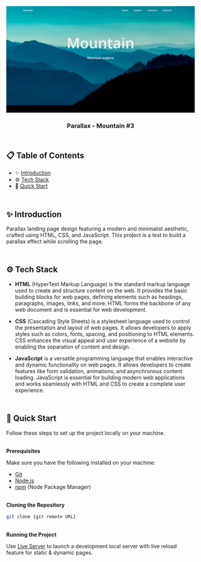 <div align="center">
    <a href="https://parallax-mountain-3-js.vercel.app"" target="_blank">
      <img src="design/preview.png" alt="Project Banner">
    </a>
  <h3 align="center">Parallax - Mountain #3</h3>
</div>

##  <br /> 📋 <a name="table">Table of Contents</a>

- ✨ [Introduction](#introduction)
- ⚙️ [Tech Stack](#tech-stack)
- 🚀 [Quick Start](#quick-start)

##  <br /> <a name="introduction">✨ Introduction</a>

Parallax landing page design featuring a modern and minimalist aesthetic, crafted using HTML, CSS, and JavaScript. This project is a test to build a parallax effect while scrolling the page.

##  <br /> <a name="tech-stack">⚙️ Tech Stack</a>

- **HTML** (HyperText Markup Language) is the standard markup language used to create and structure content on the web. It provides the basic building blocks for web pages, defining elements such as headings, paragraphs, images, links, and more. HTML forms the backbone of any web document and is essential for web development.

- **CSS** (Cascading Style Sheets) is a stylesheet language used to control the presentation and layout of web pages. It allows developers to apply styles such as colors, fonts, spacing, and positioning to HTML elements. CSS enhances the visual appeal and user experience of a website by enabling the separation of content and design.

- **JavaScript** is a versatile programming language that enables interactive and dynamic functionality on web pages. It allows developers to create features like form validation, animations, and asynchronous content loading. JavaScript is essential for building modern web applications and works seamlessly with HTML and CSS to create a complete user experience.

## <br /> <a name="quick-start">🚀 Quick Start</a>

Follow these steps to set up the project locally on your machine.

<br/>**Prerequisites**

Make sure you have the following installed on your machine:

- [Git](https://git-scm.com/)
- [Node.js](https://nodejs.org/en)
- [npm](https://www.npmjs.com/) (Node Package Manager)

<br/>**Cloning the Repository**

```bash
git clone {git remote URL}
```

<br/>**Running the Project**

Use [Live Server](https://marketplace.visualstudio.com/items?itemName=ritwickdey.LiveServer)
to launch a development local server with live reload feature for static & dynamic pages.
